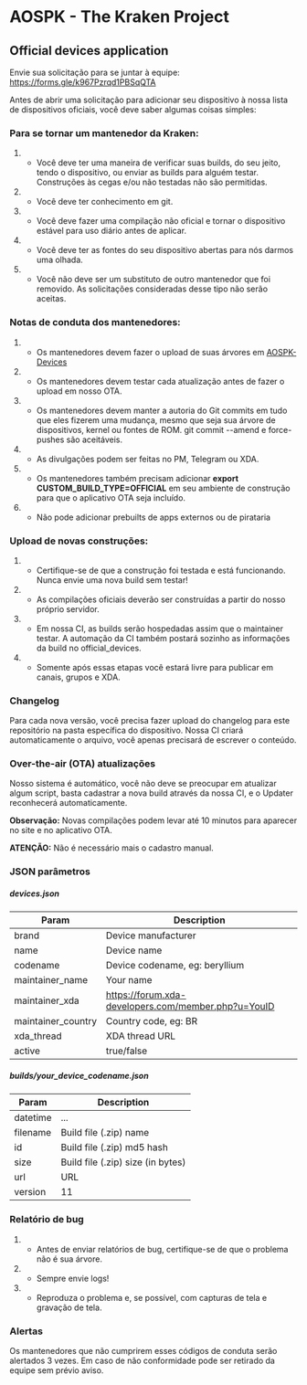 # AOSPK - The Kraken Project
## Official devices application

Envie sua solicitação para se juntar à equipe: https://forms.gle/k967Pzrqd1PBSqQTA

Antes de abrir uma solicitação para adicionar seu dispositivo à nossa lista de dispositivos oficiais, você deve saber algumas coisas simples:

### Para se tornar um mantenedor da Kraken:
1. - Você deve ter uma maneira de verificar suas builds, do seu jeito, tendo o dispositivo, ou enviar as builds para alguém testar. Construções às cegas e/ou não testadas não são permitidas.
2. - Você deve ter conhecimento em git.
3. - Você deve fazer uma compilação não oficial e tornar o dispositivo estável para uso diário antes de aplicar.
4. - Você deve ter as fontes do seu dispositivo abertas para nós darmos uma olhada.
5. - Você não deve ser um substituto de outro mantenedor que foi removido. As solicitações consideradas desse tipo não serão aceitas.

### Notas de conduta dos mantenedores:
1. - Os mantenedores devem fazer o upload de suas árvores em [AOSPK-Devices](https://github.com/AOSPK-Devices)
2. - Os mantenedores devem testar cada atualização antes de fazer o upload em nosso OTA.
3. - Os mantenedores devem manter a autoria do Git commits em tudo que eles fizerem uma mudança, mesmo que seja sua árvore de dispositivos, kernel ou fontes de ROM. git commit --amend e force-pushes são aceitáveis.
4. - As divulgações podem ser feitas no PM, Telegram ou XDA.
5. - Os mantenedores também precisam adicionar **export CUSTOM_BUILD_TYPE=OFFICIAL** em seu ambiente de construção para que o aplicativo OTA seja incluído.
6. - Não pode adicionar prebuilts de apps externos ou de pirataria

### Upload de novas construções:
1. - Certifique-se de que a construção foi testada e está funcionando. Nunca envie uma nova build sem testar!
2. - As compilações oficiais deverão ser construídas a partir do nosso próprio servidor.
3. - Em nossa CI, as builds serão hospedadas assim que o maintainer testar. A automação da CI também postará sozinho as informações da build no official_devices.
4. - Somente após essas etapas você estará livre para publicar em canais, grupos e XDA.

### Changelog
Para cada nova versão, você precisa fazer upload do changelog para este repositório na pasta específica do dispositivo.
Nossa CI criará automaticamente o arquivo, você apenas precisará de escrever o conteúdo.

### Over-the-air (OTA) atualizações
Nosso sistema é automático, você não deve se preocupar em atualizar algum script, basta cadastrar a nova build através da nossa CI, e o Updater reconhecerá automaticamente.

**Observação:** Novas compilações podem levar até 10 minutos para aparecer no site e no aplicativo OTA.

**ATENÇÃO:** Não é necessário mais o cadastro manual.

### JSON parâmetros
##### devices.json
| Param | Description |
|--|--|
| brand | Device manufacturer |
| name | Device name |
| codename | Device codename, eg: beryllium |
| maintainer_name | Your name |
| maintainer_xda | https://forum.xda-developers.com/member.php?u=YouID |
| maintainer_country | Country code, eg: BR  |
| xda_thread | XDA thread URL |
| active | true/false |

##### builds/your_device_codename.json
| Param | Description |
|--|--|
| datetime | ... |
| filename | Build file (.zip) name |
| id | Build file (.zip) md5 hash |
| size | Build file (.zip) size (in bytes) |
| url | URL |
| version | 11 |

### Relatório de bug
1. - Antes de enviar relatórios de bug, certifique-se de que o problema não é sua árvore.
2. - Sempre envie logs!
3. - Reproduza o problema e, se possível, com capturas de tela e gravação de tela.

### Alertas
Os mantenedores que não cumprirem esses códigos de conduta serão alertados 3 vezes. Em caso de não conformidade pode ser retirado da equipe sem prévio aviso.
